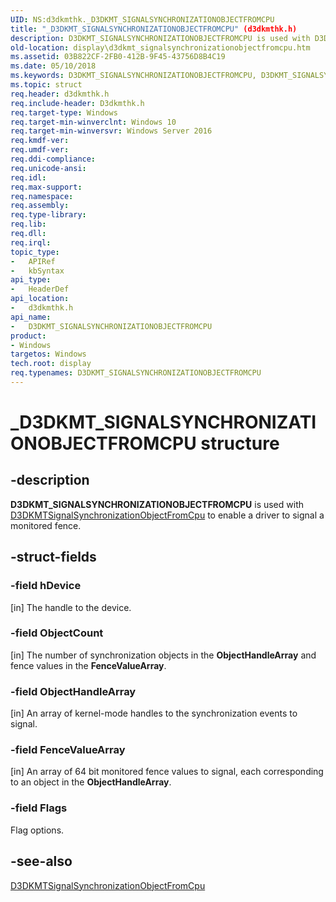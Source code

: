```yaml
---
UID: NS:d3dkmthk._D3DKMT_SIGNALSYNCHRONIZATIONOBJECTFROMCPU
title: "_D3DKMT_SIGNALSYNCHRONIZATIONOBJECTFROMCPU" (d3dkmthk.h)
description: D3DKMT_SIGNALSYNCHRONIZATIONOBJECTFROMCPU is used with D3DKMTSignalSynchronizationObjectFromCpu to enable a driver to signal a monitored fence.
old-location: display\d3dkmt_signalsynchronizationobjectfromcpu.htm
ms.assetid: 03B822CF-2FB0-412B-9F45-43756D8B4C19
ms.date: 05/10/2018
ms.keywords: D3DKMT_SIGNALSYNCHRONIZATIONOBJECTFROMCPU, D3DKMT_SIGNALSYNCHRONIZATIONOBJECTFROMCPU structure [Display Devices], _D3DKMT_SIGNALSYNCHRONIZATIONOBJECTFROMCPU, d3dkmthk/D3DKMT_SIGNALSYNCHRONIZATIONOBJECTFROMCPU, display.d3dkmt_signalsynchronizationobjectfromcpu
ms.topic: struct
req.header: d3dkmthk.h
req.include-header: D3dkmthk.h
req.target-type: Windows
req.target-min-winverclnt: Windows 10
req.target-min-winversvr: Windows Server 2016
req.kmdf-ver: 
req.umdf-ver: 
req.ddi-compliance: 
req.unicode-ansi: 
req.idl: 
req.max-support: 
req.namespace: 
req.assembly: 
req.type-library: 
req.lib: 
req.dll: 
req.irql: 
topic_type:
-	APIRef
-	kbSyntax
api_type:
-	HeaderDef
api_location:
-	d3dkmthk.h
api_name:
-	D3DKMT_SIGNALSYNCHRONIZATIONOBJECTFROMCPU
product:
- Windows
targetos: Windows
tech.root: display
req.typenames: D3DKMT_SIGNALSYNCHRONIZATIONOBJECTFROMCPU
---
```


# _D3DKMT_SIGNALSYNCHRONIZATIONOBJECTFROMCPU structure


## -description


<b>D3DKMT_SIGNALSYNCHRONIZATIONOBJECTFROMCPU</b> is used with <a href="https://msdn.microsoft.com/library/windows/hardware/dn906783">D3DKMTSignalSynchronizationObjectFromCpu</a> to enable a driver to signal a monitored fence.


## -struct-fields




### -field hDevice

[in] The handle to the device.


### -field ObjectCount

[in] The number of synchronization objects in the <b>ObjectHandleArray</b> and fence values in the <b>FenceValueArray</b>. 


### -field ObjectHandleArray

[in] An array of kernel-mode handles to the synchronization events to signal.


### -field FenceValueArray

[in] An array of 64 bit monitored fence values to signal, each corresponding to an object in the <b>ObjectHandleArray</b>.


### -field Flags

 

Flag options.


## -see-also




<a href="https://msdn.microsoft.com/library/windows/hardware/dn906783">D3DKMTSignalSynchronizationObjectFromCpu</a>
 

 


